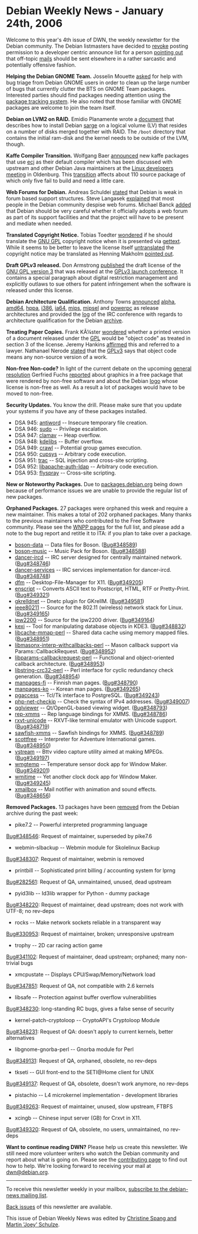 
Debian Weekly News - January 24th, 2006
=======================================


Welcome to this year's 4th issue of DWN, the weekly newsletter for the
Debian community. The Debian listmasters have decided to [revoke](https://lists.debian.org/debian-devel-announce/2006/01/msg00012.html) posting permission to a developer centric announce list for a
person [pointing out](https://lists.debian.org/debian-devel-announce/2006/01/msg00009.html) that off-topic [mails](https://lists.debian.org/debian-devel-announce/2006/01/msg00008.html) should be sent elsewhere in a rather sarcastic and potentially
offensive fashion.


**Helping the Debian GNOME Team.** Josselin Mouette [asked](https://lists.debian.org/debian-gtk-gnome/2006/01/msg00037.html)
for help with bug triage from Debian GNOME users in order to clean up the
large number of bugs that currently clutter the BTS on GNOME Team packages.
Interested parties should find packages needing attention using
the [package tracking system](https://qa.debian.org/developer.php?login=pkg-gnome-maintainers@lists.alioth.debian.org).
He also noted that those familiar with GNOME packages are welcome to
join the team itself.


**Debian on LVM2 on RAID.** Emidio Planamente wrote a [document](http://emidio.planamente.ch/pages/linux_howto_root_lvm_raid.php)
that describes how to install Debian [sarge](https://www.debian.org/releases/sarge/) on a logical volume (LV) that resides on a number of disks merged
together with RAID. The `/boot` directory that contains the
initial ram-disk and the kernel needs to be outside of the LVM, though.


**Kaffe Compiler Transition.** Wolfgang Baer [announced](https://lists.debian.org/debian-release/2006/01/msg00151.html)
new kaffe packages that use [ecj](https://packages.debian.org/ecj)
as their default compiler which has been discussed with upstream and other
Debian Java maintainers at the [Linux developers meeting](http://meeting.ffis.de/Oldenburg2005/) in
Oldenburg. This [transition](https://wiki.debian.org/Java/KaffeTransition) affects about 110 source package of which only five fail to
build and need a little care.


**Web Forums for Debian.** Andreas Schuldei [stated](https://lists.debian.org/debian-project/2006/01/msg00225.html)
that Debian is weak in forum based support structures. Steve Langasek [explained](https://lists.debian.org/debian-project/2006/01/msg00226.html)
that most people in the Debian community despise web forums. Michael Banck [added](https://lists.debian.org/debian-project/2006/01/msg00233.html)
that Debian should be very careful whether it officially adopts a web
forum as part of its support facilities and that the project will have to be
present and mediate when needed.


**Translated Copyright Notice.** Tobias Toedter [wondered](https://lists.debian.org/debian-legal/2006/01/msg00197.html)
if he should translate the [GNU
GPL](https://www.gnu.org/copyleft/gpl.html) copyright notice when it is presented via [gettext](https://packages.debian.org/gettext). While it seems to be
better to leave the license itself [untranslated](https://lists.debian.org/debian-legal/2006/01/msg00201.html) the copyright notice may be translated as Henning Makholm [pointed
out](https://lists.debian.org/debian-legal/2006/01/msg00208.html).


**Draft GPLv3 released.** Don Armstrong [published](https://lists.debian.org/debian-legal/2006/01/msg00210.html)
the draft license of the [GNU GPL version 3](http://gplv3.fsf.org/)
that was released at the [GPLv3 launch conference](https://www.debian.org/events/2006/0116-gplv3launch). It contains a special paragraph about digital
restriction management and explicitly outlaws to sue others for patent
infringement when the software is released under this license.


**Debian Architecture Qualification.** Anthony Towns [announced](https://lists.debian.org/debian-devel/2006/01/msg00000.html)
[alpha](https://www.debian.org/ports/alpha/), [amd64](https://www.debian.org/ports/amd64/), [hppa](https://www.debian.org/ports/hppa/), [i386](https://www.debian.org/ports/i386/), [ia64](https://www.debian.org/ports/ia64/),
[mips](https://www.debian.org/ports/mips/), [mipsel](https://www.debian.org/ports/mipsel/) and [powerpc](https://www.debian.org/ports/powerpc/) as release
architectures and provided the [log](https://wiki.debian.org/IRC/debian-tech/Logs/20051230-archivequalification) of the IRC conference with regards to architecture qualification for
the Debian [archive](http://ftp.debian.org/).


**Treating Paper Copies.** Frank KÃ¼ster [wondered](https://lists.debian.org/debian-legal/2006/01/msg00308.html)
whether a printed version of a document released under the [GPL](https://www.gnu.org/copyleft/gpl.html) would be "object code" as
treated in section 3 of the license. Jeremy Hankins [affirmed](https://lists.debian.org/debian-legal/2006/01/msg00310.html)
this and referred to a lawyer. Nathanael Nerode [stated](https://lists.debian.org/debian-legal/2006/01/msg00334.html)
that the [GPLv3](http://gplv3.fsf.org/) says that object code means
any non-source version of a work.


**Non-free Non-code?** In light of the current debate on the
upcoming [general resolution](https://www.debian.org/vote/2006/vote_001) Gerfried
Fuchs [reported](https://lists.debian.org/debian-legal/2006/01/msg00333.html) about graphics in a free package that were rendered by non-free
software and about the Debian [logo](https://www.debian.org/logos/) whose license
is non-free as well. As a result a lot of packages would have to be moved to
non-free.


**Security Updates.** You know the drill. Please make sure
that you update your systems if you have any of these packages installed.


* DSA 945: [antiword](https://www.debian.org/security/2006/dsa-945) --
 Insecure temporary file creation.
* DSA 946: [sudo](https://www.debian.org/security/2006/dsa-946) --
 Privilege escalation.
* DSA 947: [clamav](https://www.debian.org/security/2006/dsa-947) --
 Heap overflow.
* DSA 948: [kdelibs](https://www.debian.org/security/2006/dsa-948) --
 Buffer overflow.
* DSA 949: [crawl](https://www.debian.org/security/2006/dsa-949) --
 Potential group games execution.
* DSA 950: [cupsys](https://www.debian.org/security/2006/dsa-950) --
 Arbitrary code execution.
* DSA 951: [trac](https://www.debian.org/security/2006/dsa-951) --
 SQL injection and cross-site scripting.
* DSA 952: [libapache-auth-ldap](https://www.debian.org/security/2006/dsa-952) --
 Arbitrary code execution.
* DSA 953: [flyspray](https://www.debian.org/security/2006/dsa-953) --
 Cross-site scripting.


**New or Noteworthy Packages.** Due to [packages.debian.org](https://packages.debian.org/) being down because
of performance issues we are unable to provide the regular list of new
packages.


**Orphaned Packages.** 27 packages were orphaned this week and
require a new maintainer. This makes a total of 202 orphaned packages. Many
thanks to the previous maintainers who contributed to the Free Software
community. Please see the [WNPP pages](https://www.debian.org/devel/wnpp/) for
the full list, and please add a note to the bug report and retitle it to ITA:
if you plan to take over a package.


* [boson-data](https://packages.debian.org/unstable/games/boson-data)
 -- Data files for Boson.
 ([Bug#348589](https://bugs.debian.org/348589))
* [boson-music](https://packages.debian.org/unstable/games/boson-music)
 -- Music Pack for Boson.
 ([Bug#348588](https://bugs.debian.org/348588))
* [dancer-ircd](https://packages.debian.org/unstable/net/dancer-ircd)
 -- IRC server designed for centrally maintained network.
 ([Bug#348746](https://bugs.debian.org/348746))
* [dancer-services](https://packages.debian.org/unstable/net/dancer-services)
 -- IRC services implementation for dancer-ircd.
 ([Bug#348748](https://bugs.debian.org/348748))
* [dfm](https://packages.debian.org/unstable/x11/dfm)
 -- Desktop-File-Manager for X11.
 ([Bug#349205](https://bugs.debian.org/349205))
* [enscript](https://packages.debian.org/unstable/text/enscript)
 -- Converts ASCII text to Postscript, HTML, RTF or Pretty-Print.
 ([Bug#349321](https://bugs.debian.org/349321))
* [gkrelldnet](https://packages.debian.org/unstable/x11/gkrelldnet)
 -- Dnetc plugin for GKrellM.
 ([Bug#349581](https://bugs.debian.org/349581))
* [ieee80211](https://packages.debian.org/unstable/net/ieee80211-source)
 -- Source for the 802.11 (wireless) network stack for Linux.
 ([Bug#349165](https://bugs.debian.org/349165))
* [ipw2200](https://packages.debian.org/unstable/net/ipw2200-source)
 -- Source for the ipw2200 driver.
 ([Bug#349164](https://bugs.debian.org/349164))
* [kexi](https://packages.debian.org/unstable/kde/kexi)
 -- Tool for manipulating database objects in KDE3.
 ([Bug#348832](https://bugs.debian.org/348832))
* [libcache-mmap-perl](https://packages.debian.org/unstable/perl/libcache-mmap-perl)
 -- Shared data cache using memory mapped files.
 ([Bug#348951](https://bugs.debian.org/348951))
* [libmasonx-interp-withcallbacks-perl](https://packages.debian.org/unstable/perl/libmasonx-interp-withcallbacks-perl)
 -- Mason callback support via Params::CallbackRequest.
 ([Bug#348952](https://bugs.debian.org/348952))
* [libparams-callbackrequest-perl](https://packages.debian.org/unstable/perl/libparams-callbackrequest-perl)
 -- Functional and object-oriented callback architecture.
 ([Bug#348953](https://bugs.debian.org/348953))
* [libstring-crc32-perl](https://packages.debian.org/unstable/perl/libstring-crc32-perl)
 -- Perl interface for cyclic redundancy check generation.
 ([Bug#348954](https://bugs.debian.org/348954))
* [manpages-fi](https://packages.debian.org/unstable/doc/manpages-fi)
 -- Finnish man pages.
 ([Bug#348790](https://bugs.debian.org/348790))
* [manpages-ko](https://packages.debian.org/unstable/doc/manpages-ko)
 -- Korean man pages.
 ([Bug#349265](https://bugs.debian.org/349265))
* [pgaccess](https://packages.debian.org/unstable/misc/pgaccess)
 -- Tcl/Tk interface to PostgreSQL.
 ([Bug#349243](https://bugs.debian.org/349243))
* [php-net-checkip](https://packages.debian.org/unstable/web/php-net-checkip)
 -- Check the syntax of IPv4 addresses.
 ([Bug#349007](https://bugs.debian.org/349007))
* [qglviewer](https://packages.debian.org/unstable/graphics/libqglviewer1)
 -- Qt/OpenGL-based viewing widget.
 ([Bug#348793](https://bugs.debian.org/348793))
* [rep-xmms](https://packages.debian.org/unstable/interpreters/rep-xmms)
 -- Rep language bindings for XMMS.
 ([Bug#348786](https://bugs.debian.org/348786))
* [rxvt-unicode](https://packages.debian.org/unstable/x11/rxvt-unicode)
 -- RXVT-like terminal emulator with Unicode support.
 ([Bug#348719](https://bugs.debian.org/348719))
* [sawfish-xmms](https://packages.debian.org/unstable/x11/sawfish-xmms)
 -- Sawfish bindings for XMMS.
 ([Bug#348789](https://bugs.debian.org/348789))
* [scottfree](https://packages.debian.org/unstable/games/scottfree)
 -- Interpreter for Adventure International games.
 ([Bug#348950](https://bugs.debian.org/348950))
* [vstream](https://packages.debian.org/unstable/graphics/vstream)
 -- Bttv video capture utility aimed at making MPEGs.
 ([Bug#349197](https://bugs.debian.org/349197))
* [wmgtemp](https://packages.debian.org/unstable/utils/wmgtemp)
 -- Temperature sensor dock app for Window Maker.
 ([Bug#349201](https://bugs.debian.org/349201))
* [wmitime](https://packages.debian.org/unstable/x11/wmitime)
 -- Yet another clock dock app for Window Maker.
 ([Bug#349245](https://bugs.debian.org/349245))
* [xmailbox](https://packages.debian.org/unstable/mail/xmailbox)
 -- Mail notifier with animation and sound effects.
 ([Bug#348656](https://bugs.debian.org/348656))


**Removed Packages.** 13 packages have been [removed](https://ftp-master.debian.org/removals.txt) from the Debian
archive during the past week:


* pike7.2 -- Powerful interpreted programming language
   
[Bug#348546](https://bugs.debian.org/348546):
 Request of maintainer, superseded by pike7.6
* webmin-slbackup -- Webmin module for Skolelinux Backup
   
[Bug#348307](https://bugs.debian.org/348307):
 Request of maintainer, webmin is removed
* printbill -- Sophisticated print billing / accounting system for lprng
   
[Bug#282561](https://bugs.debian.org/282561):
 Request of QA, unmaintained, unused, dead upstream
* pyid3lib -- Id3lib wrapper for Python - dummy package
   
[Bug#348220](https://bugs.debian.org/348220):
 Request of maintainer, dead upstream; does not work with UTF-8; no rev-deps
* rocks -- Make network sockets reliable in a transparent way
   
[Bug#330953](https://bugs.debian.org/330953):
 Request of maintainer, broken; unresponsive upstream
* trophy -- 2D car racing action game
   
[Bug#341102](https://bugs.debian.org/341102):
 Request of maintainer, dead upstream; orphaned; many non-trivial bugs
* xmcpustate -- Displays CPU/Swap/Memory/Network load
   
[Bug#347851](https://bugs.debian.org/347851):
 Request of QA, not compatible with 2.6 kernels
* libsafe -- Protection against buffer overflow vulnerabilities
   
[Bug#348230](https://bugs.debian.org/348230):
 long-standing RC bugs, gives a false sense of security
* kernel-patch-cryptoloop -- CryptoAPI's Cryptoloop Module
   
[Bug#348231](https://bugs.debian.org/348231):
 Request of QA: doesn't apply to current kernels, better alternatives
* libgnome-gnorba-perl -- Gnorba module for Perl
   
[Bug#349131](https://bugs.debian.org/349131):
 Request of QA, orphaned, obsolete, no rev-deps
* tkseti -- GUI front-end to the SETI@Home client for UNIX
   
[Bug#349137](https://bugs.debian.org/349137):
 Request of QA, obsolete, doesn't work anymore, no rev-deps
* pistachio -- L4 microkernel implementation - development libraries
   
[Bug#349263](https://bugs.debian.org/349263):
 Request of maintainer, unused, slow upstream, FTBFS
* xcingb -- Chinese input server (GB) for Crxvt in X11.
   
[Bug#349320](https://bugs.debian.org/349320):
 Request of QA, obsolete, no users, unmaintained, no rev-deps


**Want to continue reading DWN?** Please help us create this
newsletter. We still need more volunteer writers who watch the Debian
community and report about what is going on. Please see the [contributing page](https://www.debian.org/News/weekly/contributing) to find out how
to help. We're looking forward to receiving your mail at [dwn@debian.org](mailto:dwn@debian.org).




---



 To receive this newsletter weekly in your mailbox, [subscribe to the debian-news mailing list](https://lists.debian.org/debian-news/).



[Back issues](https://www.debian.org/News/weekly/) of this newsletter are available.



This issue of Debian Weekly News was edited by [Christine Spang and Martin 'Joey' Schulze](mailto:dwn@debian.org).




